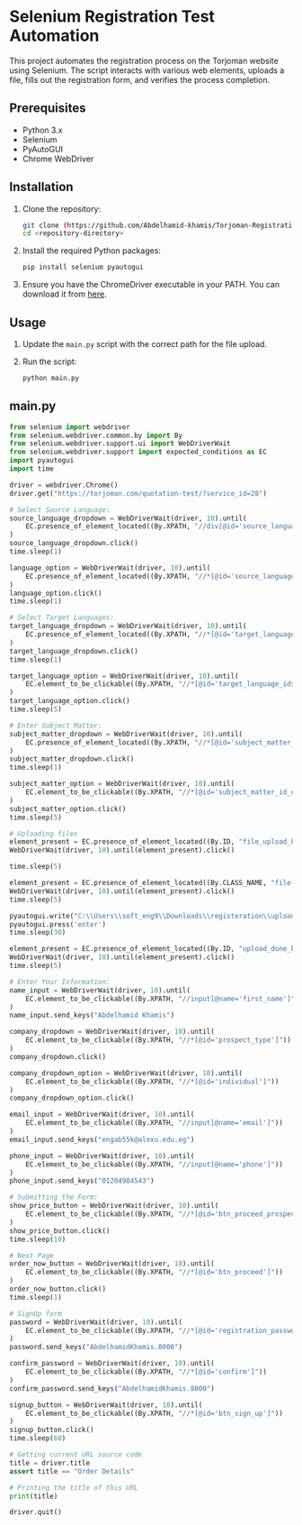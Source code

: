 # Selenium Registration Test Automation

This project automates the registration process on the Torjoman website using Selenium. The script interacts with various web elements, uploads a file, fills out the registration form, and verifies the process completion.

## Prerequisites

- Python 3.x
- Selenium
- PyAutoGUI
- Chrome WebDriver

## Installation

1. Clone the repository:
    ```sh
    git clone (https://github.com/Abdelhamid-khamis/Torjoman-Registration.git)
    cd <repository-directory>
    ```

2. Install the required Python packages:
    ```sh
    pip install selenium pyautogui
    ```

3. Ensure you have the ChromeDriver executable in your PATH. You can download it from [here](https://sites.google.com/a/chromium.org/chromedriver/).

## Usage

1. Update the `main.py` script with the correct path for the file upload.

2. Run the script:
    ```sh
    python main.py
    ```

## main.py

```python
from selenium import webdriver
from selenium.webdriver.common.by import By
from selenium.webdriver.support.ui import WebDriverWait
from selenium.webdriver.support import expected_conditions as EC
import pyautogui
import time

driver = webdriver.Chrome()
driver.get("https://torjoman.com/quotation-test/?service_id=28")

# Select Source Language:
source_language_dropdown = WebDriverWait(driver, 10).until(
    EC.presence_of_element_located((By.XPATH, "//div[@id='source_language_id_chosen']/a/span"))
)
source_language_dropdown.click()
time.sleep(1)

language_option = WebDriverWait(driver, 10).until(
    EC.presence_of_element_located((By.XPATH, "//*[@id='source_language_id_chosen']/div/ul"))
)
language_option.click()
time.sleep(1)

# Select Target Languages:
target_language_dropdown = WebDriverWait(driver, 10).until(
    EC.presence_of_element_located((By.XPATH, "//*[@id='target_language_ids_chosen']/ul"))
)
target_language_dropdown.click()
time.sleep(1)

target_language_option = WebDriverWait(driver, 10).until(
    EC.element_to_be_clickable((By.XPATH, "//*[@id='target_language_ids_chosen']/div/ul"))
)
target_language_option.click()
time.sleep(5)

# Enter Subject Matter:
subject_matter_dropdown = WebDriverWait(driver, 10).until(
    EC.presence_of_element_located((By.XPATH, "//*[@id='subject_matter_id_chosen']/a/span"))
)
subject_matter_dropdown.click()
time.sleep(1)

subject_matter_option = WebDriverWait(driver, 10).until(
    EC.element_to_be_clickable((By.XPATH, "//*[@id='subject_matter_id_chosen']/div/ul"))
)
subject_matter_option.click()
time.sleep(5)

# Uploading files
element_present = EC.presence_of_element_located((By.ID, "file_upload_button"))
WebDriverWait(driver, 10).until(element_present).click()

time.sleep(5)

element_present = EC.presence_of_element_located((By.CLASS_NAME, "file-upload-modal"))
WebDriverWait(driver, 10).until(element_present).click()
time.sleep(5)

pyautogui.write("C:\\Users\\soft_eng9\\Downloads\\registeration\\upload.docx")
pyautogui.press('enter')
time.sleep(30)

element_present = EC.presence_of_element_located((By.ID, "upload_done_btn"))
WebDriverWait(driver, 10).until(element_present).click()
time.sleep(5)

# Enter Your Information:
name_input = WebDriverWait(driver, 10).until(
    EC.element_to_be_clickable((By.XPATH, "//input[@name='first_name']"))
)
name_input.send_keys("Abdelhamid Khamis")

company_dropdown = WebDriverWait(driver, 10).until(
    EC.element_to_be_clickable((By.XPATH, "//*[@id='prospect_type']"))
)
company_dropdown.click()

company_dropdown_option = WebDriverWait(driver, 10).until(
    EC.element_to_be_clickable((By.XPATH, "//*[@id='individual']"))
)
company_dropdown_option.click()

email_input = WebDriverWait(driver, 10).until(
    EC.element_to_be_clickable((By.XPATH, "//input[@name='email']"))
)
email_input.send_keys("engab55k@alexu.edu.eg")

phone_input = WebDriverWait(driver, 10).until(
    EC.element_to_be_clickable((By.XPATH, "//input[@name='phone']"))
)
phone_input.send_keys("01204984543")

# Submitting the Form:
show_price_button = WebDriverWait(driver, 10).until(
    EC.element_to_be_clickable((By.XPATH, "//*[@id='btn_proceed_prospect']"))
)
show_price_button.click()
time.sleep(10)

# Next Page
order_now_button = WebDriverWait(driver, 10).until(
    EC.element_to_be_clickable((By.XPATH, "//*[@id='btn_proceed']"))
)
order_now_button.click()
time.sleep(1)

# SignUp form
password = WebDriverWait(driver, 10).until(
    EC.element_to_be_clickable((By.XPATH, "//*[@id='registration_password']"))
)
password.send_keys("AbdelhamidKhamis.8000")

confirm_password = WebDriverWait(driver, 10).until(
    EC.element_to_be_clickable((By.XPATH, "//*[@id='confirm']"))
)
confirm_password.send_keys("AbdelhamidKhamis.8000")

signup_button = WebDriverWait(driver, 10).until(
    EC.element_to_be_clickable((By.XPATH, "//*[@id='btn_sign_up']"))
)
signup_button.click()
time.sleep(60)

# Getting current URL source code
title = driver.title
assert title == "Order Details"

# Printing the title of this URL
print(title)

driver.quit()
